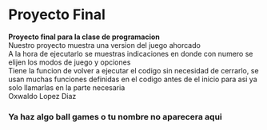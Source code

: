 # Proyecto Final
**Proyecto final para la clase de programacion**  
Nuestro proyecto muestra una version del juego ahorcado  
A la hora de ejecutarlo se muestras indicaciones en donde con numero se elijen los modos de juego y opciones  
Tiene la funcion de volver a ejecutar el codigo sin necesidad de cerrarlo, se usan muchas funciones definidas en el codigo antes de el inicio para asi ya solo llamarlas en la parte necesaria  
Oxwaldo Lopez Diaz  

### Ya haz algo ball games o tu nombre no aparecera aqui
